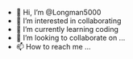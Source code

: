 - 👋 Hi, I’m @Longman5000
- 👀 I’m interested in collaborating 
- 🌱 I’m currently learning coding
- 💞️ I’m looking to collaborate on ...
- 📫 How to reach me ...

<!---
Longman5000/Longman5000 is a ✨ special ✨ repository because its `README.md` (this file) appears on your GitHub profile.
You can click the Preview link to take a look at your changes.
--->
